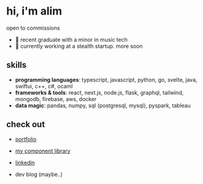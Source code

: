 # hi, i'm alim

open to commissions

* 🌱 recent graduate with a minor in music tech 
* 🚀 currently working at a stealth startup. more soon

## skills  
- **programming languages**: typescript, javascript, python, go, svelte, java, swiftui, c++, c#, ocaml  
- **frameworks & tools**: react, next.js, node.js, flask, graphql, tailwind, mongodb, firebase, aws, docker  
- **data magic**: pandas, numpy, sql (postgresql, mysql), pyspark, tableau  

## check out
- [portfolio](https://notalim.com)
- [my component library](https://notalim.com/lib)  
- [linkedin](https://linkedin.com/in/notalim)

- dev blog (maybe..)
